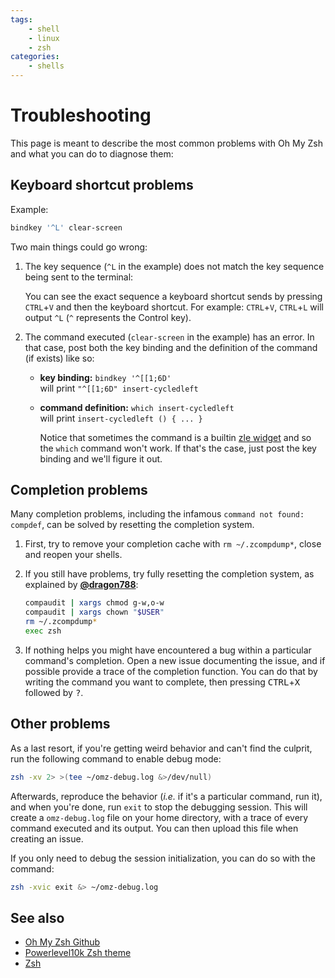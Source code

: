```yaml
---
tags:
    - shell
    - linux
    - zsh
categories:
    - shells
---
```


# Troubleshooting

This page is meant to describe the most common problems with Oh My Zsh and what you can do to diagnose them:

## Keyboard shortcut problems

Example:

```sh
bindkey '^L' clear-screen
```

Two main things could go wrong:

1. The key sequence (`^L` in the example) does not match the key sequence being sent to the terminal:  

   You can see the exact sequence a keyboard shortcut sends by pressing `CTRL`+`V` and then the keyboard shortcut.
   For example: `CTRL`+`V`, `CTRL`+`L` will output `^L` (`^` represents the Control key).

2. The command executed (`clear-screen` in the example) has an error. In that case, post both the key binding and
    the definition of the command (if exists) like so:

   - **key binding:** `bindkey '^[[1;6D'`  
     will print `"^[[1;6D" insert-cycledleft`
   - **command definition:** `which insert-cycledleft`  
     will print `insert-cycledleft () { ... }`
  
     Notice that sometimes the command is a builtin [zle widget](https://zsh.sourceforge.net/Doc/Release/Zsh-Line-Editor.html) and so the `which` command won't work. If that's the case, just post the key binding and we'll figure it out.

## Completion problems

Many completion problems, including the infamous `command not found: compdef`, can be solved by resetting the completion system.

1. First, try to remove your completion cache with `rm ~/.zcompdump*`, close and reopen your shells.

2. If you still have problems, try fully resetting the completion system, as explained by
    [**@dragon788**](https://github.com/ohmyzsh/ohmyzsh/issues/630#issuecomment-70291622):

   ```zsh
   compaudit | xargs chmod g-w,o-w
   compaudit | xargs chown "$USER"
   rm ~/.zcompdump*
   exec zsh
   ```

3. If nothing helps you might have encountered a bug within a particular command's completion. Open a new issue documenting the issue, and if possible provide a trace of the completion function. You can do that by writing the command you want to complete, then pressing <kbd>CTRL</kbd>+<kbd>X</kbd> followed by <kbd>?</kbd>.

## Other problems

As a last resort, if you're getting weird behavior and can't find the culprit, run the following command to enable debug mode:

```sh
zsh -xv 2> >(tee ~/omz-debug.log &>/dev/null)
```

Afterwards, reproduce the behavior (_i.e._ if it's a particular command, run it), and when you're done, run `exit` to stop the debugging session. This will create a `omz-debug.log` file on your home directory, with a trace of every command executed and its output. You can then upload this file when creating an issue.

If you only need to debug the session initialization, you can do so with the command:

```sh
zsh -xvic exit &> ~/omz-debug.log
```

## See also

- [Oh My Zsh Github](https://github.com/ohmyzsh/ohmyzsh)
- [Powerlevel10k Zsh theme](../powerlevel10k.md)
- [Zsh](../zsh.md)
